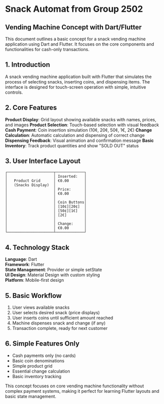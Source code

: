 # Snack Automat from Group 2502

## Vending Machine Concept with Dart/Flutter

This document outlines a basic concept for a snack vending machine application using Dart and Flutter. It focuses on the core components and functionalities for cash-only transactions.

## 1. Introduction

A snack vending machine application built with Flutter that simulates the process of selecting snacks, inserting coins, and dispensing items. The interface is designed for touch-screen operation with simple, intuitive controls.

## 2. Core Features

**Product Display**: Grid layout showing available snacks with names, prices, and images
**Product Selection**: Touch-based selection with visual feedback
**Cash Payment**: Coin insertion simulation (10¢, 20¢, 50¢, 1€, 2€)
**Change Calculation**: Automatic calculation and dispensing of correct change
**Dispensing Feedback**: Visual animation and confirmation message
**Basic Inventory**: Track product quantities and show "SOLD OUT" status

## 3. User Interface Layout

```
┌─────────────────────┬─────────────┐
│                     │ Inserted:   │
│   Product Grid      │ €0.00       │
│   (Snacks Display)  │             │
│                     │ Price:      │
│                     │ €0.00       │
│                     │             │
│                     │ Coin Buttons│
│                     │ [10¢][20¢]  │
│                     │ [50¢][1€]   │
│                     │ [2€]        │
│                     │             │
│                     │ Change:     │
│                     │ €0.00       │
└─────────────────────┴─────────────┘
```

## 4. Technology Stack

**Language**: Dart  
**Framework**: Flutter  
**State Management**: Provider or simple setState  
**UI Design**: Material Design with custom styling  
**Platform**: Mobile-first design

## 5. Basic Workflow

1. User views available snacks
2. User selects desired snack (price displays)
3. User inserts coins until sufficient amount reached
4. Machine dispenses snack and change (if any)
5. Transaction complete, ready for next customer

## 6. Simple Features Only

- Cash payments only (no cards)
- Basic coin denominations
- Simple product grid
- Essential change calculation
- Basic inventory tracking

This concept focuses on core vending machine functionality without complex payment systems, making it perfect for learning Flutter layouts and basic state management.